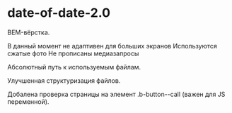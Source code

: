 # date-of-date-2.0

BEM-вёрстка.

В данный момент не адаптивен для больших экранов
Используются сжатые фото
Не прописаны медиазапросы

Абсолютный путь к используемым файлам.

Улучшенная структуризация файлов.

Добалена проверка страницы на элемент .b-button--call (важен для JS переменной).
 
